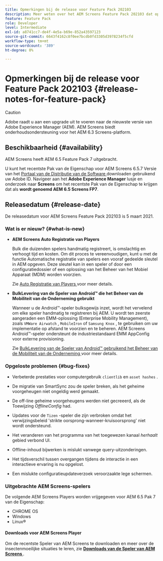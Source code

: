 ```yaml
---
title: Opmerkingen bij de release voor Feature Pack 202103
description: Meer weten over het AEM Screens Feature Pack 202103 dat op 5 maart 2021 werd uitgebracht?
feature: Feature Pack
role: Developer
level: Intermediate
exl-id: a8741cc7-de4f-4e5a-b69e-852a43597123
source-git-commit: 6643f4162c8f0ee7bcdb0fd3305d3978234f5cfd
workflow-type: tm+mt
source-wordcount: '389'
ht-degree: 0%

---
```


# Opmerkingen bij de release voor Feature Pack 202103 {#release-notes-for-feature-pack}

>[!CAUTION]
>Adobe raadt u aan een upgrade uit te voeren naar de nieuwste versie van Adobe Experience Manager (AEM). AEM Screens biedt onderhoudsondersteuning voor het AEM 6.3 Screens-platform.

## Beschikbaarheid {#availability}

AEM Screens heeft AEM 6.5 Feature Pack 7 uitgebracht.

U kunt het recentste Pak van de Eigenschap voor AEM Screens 6.5.7 Versie van het [ Portaal van de Distributie van de Software ](https://experience.adobe.com/#/downloads/content/software-distribution/en/aem.html) downloaden gebruikend uw Adobe ID. Navigeer aan het **Adobe Experience Manager** lusje en onderzoek naar **Screens** om het recentste Pak van de Eigenschap te krijgen dat als **wordt genoemd AEM 6.5 Screens FP7**.

## Releasedatum {#release-date}

De releasedatum voor AEM Screens Feature Pack 202103 is 5 maart 2021.

### Wat is er nieuw? {#what-is-new}

* **AEM Screens Auto Registratie van Players**

  Bulk die duizenden spelers handmatig registreert, is omslachtig en verhoogt tijd en kosten. Om dit proces te vereenvoudigen, kunt u met de functie Automatische registratie van spelers een vooraf gedeelde sleutel in AEM opgeven. Deze sleutel kan in een speler of door een configuratiedossier of een oplossing van het Beheer van het Mobiel Apparaat (MDM) worden voorzien.

  Zie [ Auto Registratie van Players ](/help/user-guide/auto-registration-players.md) voor meer details.


* **BulkLevering van de Speler van Android™ die het Beheer van de Mobiliteit van de Onderneming gebruikt**

  Wanneer u de Android™-speler bulksgewijs inzet, wordt het vervelend om elke speler handmatig te registreren bij AEM. U wordt ten zeerste aangeraden een EMM-oplossing (Enterprise Mobility Management), zoals `VMWare Airwatch` , `MobileIron` of `Samsung Knox` , te gebruiken om uw implementatie op afstand te voorzien en te beheren. AEM Screens Android™-speler ondersteunt de industriestandaard EMM AppConfig voor externe provisioning.

  Zie [ BulkLevering van de Speler van Android™ gebruikend het Beheer van de Mobiliteit van de Onderneming ](/help/user-guide/implementing-android-player.md#implementation) voor meer details.


### Opgeloste problemen {#bug-fixes}

* Verbeterde prestaties voor computergebruik `clientlib` en `asset hashes` .

* De migratie van SmartSync zou de speler breken, als het geheime voorgeheugen niet ongeldig werd gemaakt.

* De off-line geheime voorgeheugens werden niet gecreeerd, als de Toewijzing *OfflineConfig* had.

* Updates voor de `Tizen` -speler die zijn verbroken omdat het verwijzingsbeleid &#39;strikte oorsprong-wanneer-kruisoorsprong&#39; niet wordt ondersteund.

* Het veranderen van het programma van het toegewezen kanaal *herhaalt* gebied verbond UI.

* Offline-inhoud bijwerken is mislukt vanwege query-uitzonderingen.

* Het tijdsverschil tussen overgangen tijdens de interactie in een interactieve ervaring is nu opgelost.

* Een mislukte configuratieupdateverzoek veroorzaakte lege schermen.

### Uitgebrachte AEM Screens-spelers

De volgende AEM Screens Players worden vrijgegeven voor AEM 6.5 Pak 7 van de Eigenschap:

* CHROME OS
* Windows
* Linux®

#### Downloads voor AEM Screens Player

Om de recentste Speler van AEM Screens te downloaden en meer over de insectenmoeilijke situaties te leren, zie **[Downloads van de Speler van AEM Screens ](https://download.macromedia.com/screens/index.html)**.
